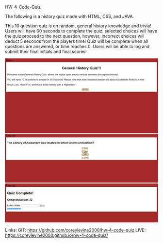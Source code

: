 HW-4-Code-Quiz

The following is a history quiz made with HTML, CSS, and JAVA. 

This 10 question quiz is on random, general history knowledge and trivia! Users will have 60 seconds to complete the quiz.
selected choices will have the quiz proceed to the next question, however, incorrect choices will deduct 5 seconds from the players time!
Quiz will be complete when all questions are answered, or time reaches 0. 
Users will be able to log and submit their final initials and final scores!

![plot](./assests/images/title.PNG)
![plot](./assests/images/quiz.PNG)
![plot](./assests/images/end.PNG)

Links:
GIT: https://github.com/coreylevine2000/hw-4-code-quiz
LIVE: https://coreylevine2000.github.io/hw-4-code-quiz/